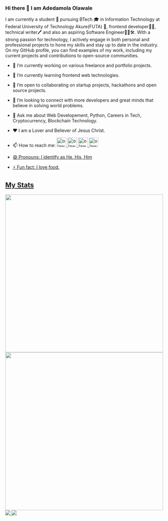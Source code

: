 ### Hi there 👋 I am Adedamola Olawale

I am currently a student :boy: pursuing BTech :mortar_board: in Information Technology at Federal University of Technology Akure(FUTA) :school:, frontend developer👨‍💻, technical writer🖊️ and also an aspiring Software Engineer👨‍💻🛠️. With a strong passion for technology, I actively engage in both personal and professional projects to hone my skills and stay up to date in the industry. On my GitHub profile, you can find examples of my work, including my current projects and contributions to open-source communities.

- 🔭 I’m currently working on various freelance and portfolio projects.
- 🌱 I’m currently learning frontend web technologies.
- 👯 I’m open to collaborating on startup projects, hackathons and open source projects.
- 🤔 I’m looking to connect with more developers and great minds that believe in  solving world problems.
- 💬 Ask me about Web Developement, Python, Careers in Tech, Cryptocurrency, Blockchain Technology.
- ❤️ I am a Lover and Believer of Jesus Christ.
- 📫 How to reach me: 
<a href="https://github.com/Dprof-code"><img alt="olawale_adedamola | Github" width="30px" src="https://github.githubassets.com/images/modules/logos_page/GitHub-Mark.png" />
<a href="https://www.linkedin.com/in/olawale-adedamola-b9b1641a2"><img alt="olawale_adedamola | LinkedIn" width="30px" src="https://cdn-icons-png.flaticon.com/128/3536/3536505.png" />
<a href="https://twitter.com/pr0devs"><img alt="olawale_adedamola | Twitter" width="30px" src="https://cdn-icons-png.flaticon.com/128/3256/3256013.png" />
<a href="mailto:olawaleade15@gmail.com"><img alt="olawale_adedamola | Gmail" width="30px" src="https://cdn-icons-png.flaticon.com/128/5968/5968534.png" />
        
- 😄 Pronouns: I identify as He, His, Him
- ⚡ Fun fact: I love food.


## My Stats

<a href="https://github.com/anuraghazra/github-readme-stats">
  <img height="500px" src="https://github-readme-stats.vercel.app/api?username=dprof-code&show_icons=true&theme=highcontrast&hide_title=true" />
</a>
<a href="https://git.io/streak-stats">
  <img height="500px" src="https://streak-stats.demolab.com?user=dprof-code&theme=python-dark&hide_title=true" />
</a>
<a href="https://github.com/anuraghazra/github-readme-stats">
  <img  src="https://github-readme-stats.vercel.app/api/top-langs/?username=dprof-code&layout=compact&theme=highcontrast&hide_title=true" />
</a>
<a href="https://github.com/anuraghazra/github-readme-stats">
  <img  src="https://github-readme-stats.vercel.app/api/wakatime?username=dprof&theme=monokai&hide_title=true" />
</a>

